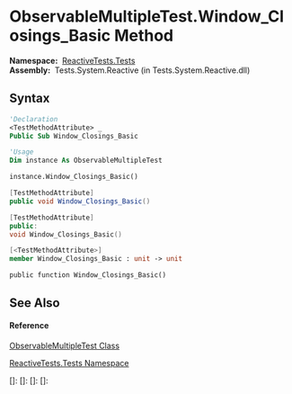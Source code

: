 # ObservableMultipleTest.Window\_Closings\_Basic Method

**Namespace:**  [ReactiveTests.Tests](ReactiveTests.Tests\ReactiveTests.Tests.md)  
**Assembly:**  Tests.System.Reactive (in Tests.System.Reactive.dll)

## Syntax

```vb
'Declaration
<TestMethodAttribute> _
Public Sub Window_Closings_Basic
```

```vb
'Usage
Dim instance As ObservableMultipleTest

instance.Window_Closings_Basic()
```

```csharp
[TestMethodAttribute]
public void Window_Closings_Basic()
```

```c++
[TestMethodAttribute]
public:
void Window_Closings_Basic()
```

```fsharp
[<TestMethodAttribute>]
member Window_Closings_Basic : unit -> unit 
```

```jscript
public function Window_Closings_Basic()
```

## See Also

#### Reference

[ObservableMultipleTest Class](ObservableMultipleTest\ObservableMultipleTest.md)

[ReactiveTests.Tests Namespace](ReactiveTests.Tests\ReactiveTests.Tests.md)

[]: 
[]: 
[]: 
[]: 